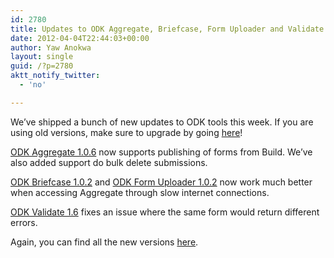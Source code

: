 ```yaml
---
id: 2780
title: Updates to ODK Aggregate, Briefcase, Form Uploader and Validate Released
date: 2012-04-04T22:44:03+00:00
author: Yaw Anokwa
layout: single
guid: /?p=2780
aktt_notify_twitter:
  - 'no'

---
```

We’ve shipped a bunch of new updates to ODK tools this week. If you are using old versions, make sure to upgrade by going [here](https://github.com/getodk)!

[ODK Aggregate 1.0.6](http://code.google.com/p/opendatakit/wiki/AggregateReleaseNotes) now supports publishing of forms from Build. We’ve also added support do bulk delete submissions.

[ODK Briefcase 1.0.2](http://code.google.com/p/opendatakit/wiki/ODKBriefcase) and [ODK Form Uploader 1.0.2](http://code.google.com/p/opendatakit/wiki/ODKFormUploader) now work much better when accessing Aggregate through slow internet connections.

[ODK Validate 1.6](https://docs.getodk.org/validate/) fixes an issue where the same form would return different errors.

Again, you can find all the new versions [here](https://github.com/getodk).
